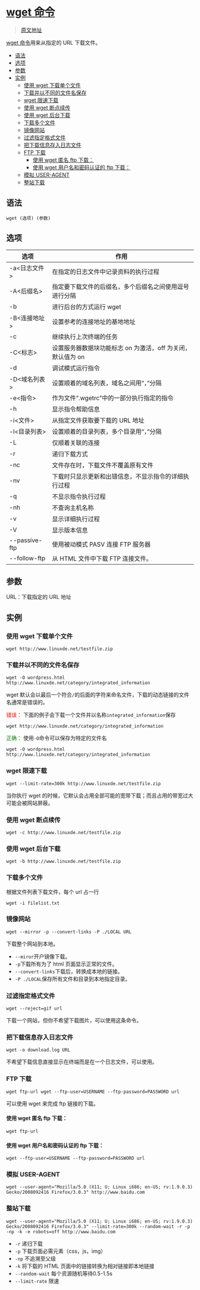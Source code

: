 # [wget 命令](http://man.linuxde.net/wget)

> [原文地址](https://github.com/hua03/blog/blob/master/blog/Linux/linux之wget命令.md)

[wget 命令](http://man.linuxde.net/wget)用来从指定的 URL 下载文件。

<!-- TOC depthFrom:2 -->

- [语法](#语法)
- [选项](#选项)
- [参数](#参数)
- [实例](#实例)
  - [使用 wget 下载单个文件](#使用-wget-下载单个文件)
  - [下载并以不同的文件名保存](#下载并以不同的文件名保存)
  - [wget 限速下载](#wget-限速下载)
  - [使用 wget 断点续传](#使用-wget-断点续传)
  - [使用 wget 后台下载](#使用-wget-后台下载)
  - [下载多个文件](#下载多个文件)
  - [镜像网站](#镜像网站)
  - [过滤指定格式文件](#过滤指定格式文件)
  - [把下载信息存入日志文件](#把下载信息存入日志文件)
  - [FTP 下载](#ftp-下载)
    - [使用 wget 匿名 ftp 下载：](#使用-wget-匿名-ftp-下载)
    - [使用 wget 用户名和密码认证的 ftp 下载：](#使用-wget-用户名和密码认证的-ftp-下载)
  - [模拟 USER-AGENT](#模拟-user-agent)
  - [整站下载](#整站下载)

<!-- /TOC -->

## 语法

```
wget (选项) (参数)
```

## 选项

|     选项      |                            作用                             |
| ------------- | ----------------------------------------------------------- |
| -a<日志文件>  | 在指定的日志文件中记录资料的执行过程                        |
| -A<后缀名>    | 指定要下载文件的后缀名，多个后缀名之间使用逗号进行分隔      |
| -b            | 进行后台的方式运行 wget                                     |
| -B<连接地址>  | 设置参考的连接地址的基地地址                                |
| -c            | 继续执行上次终端的任务                                      |
| -C<标志>      | 设置服务器数据块功能标志 on 为激活，off 为关闭，默认值为 on |
| -d            | 调试模式运行指令                                            |
| -D<域名列表>  | 设置顺着的域名列表，域名之间用“，”分隔                      |
| -e<指令>      | 作为文件“.wgetrc”中的一部分执行指定的指令                   |
| -h            | 显示指令帮助信息                                            |
| -i<文件>      | 从指定文件获取要下载的 URL 地址                             |
| -l<目录列表>  | 设置顺着的目录列表，多个目录用“，”分隔                      |
| -L            | 仅顺着关联的连接                                            |
| -r            | 递归下载方式                                                |
| -nc           | 文件存在时，下载文件不覆盖原有文件                          |
| -nv           | 下载时只显示更新和出错信息，不显示指令的详细执行过程        |
| -q            | 不显示指令执行过程                                          |
| -nh           | 不查询主机名称                                              |
| -v            | 显示详细执行过程                                            |
| -V            | 显示版本信息                                                |
| --passive-ftp | 使用被动模式 PASV 连接 FTP 服务器                           |
| --follow-ftp  | 从 HTML 文件中下载 FTP 连接文件。                           |

## 参数

URL：下载指定的 URL 地址

## 实例

### 使用 wget 下载单个文件

```
wget http://www.linuxde.net/testfile.zip
```

### 下载并以不同的文件名保存

```
wget -O wordpress.html http://www.linuxde.net/category/integrated_information
```

wget 默认会以最后一个符合`/`的后面的字符来命名文件，下载的动态链接的文件名通常是错误的。

<span style="color:red">错误：</span> 下面的例子会下载一个文件并以名称`integrated_information`保存

```
wget http://www.linuxde.net/category/integrated_information
```

<span style="color:green">正确：</span> 使用`-O`命令可以保存为特定的文件名

```
wget -O wordpress.html http://www.linuxde.net/category/integrated_information
```

### wget 限速下载

```
wget --limit-rate=300k http://www.linuxde.net/testfile.zip
```

当你执行 wget 的时候，它默认会占用全部可能的宽带下载；而且占用的带宽过大可能会被网站屏蔽。

### 使用 wget 断点续传

```
wget -c http://www.linuxde.net/testfile.zip
```

### 使用 wget 后台下载

```
wget -b http://www.linuxde.net/testfile.zip
```

### 下载多个文件

根据文件列表下载文件，每个 url 占一行

```
wget -i filelist.txt
```

### 镜像网站

```
wget --mirror -p --convert-links -P ./LOCAL URL
```

下载整个网站到本地。

* `--miror`开户镜像下载。
* `-p`下载所有为了 html 页面显示正常的文件。
* `--convert-links`下载后，转换成本地的链接。
* `-P ./LOCAL`保存所有文件和目录到本地指定目录。

### 过滤指定格式文件

```
wget --reject=gif url
```

下载一个网站，但你不希望下载图片，可以使用这条命令。

### 把下载信息存入日志文件

```
wget -o download.log URL
```

不希望下载信息直接显示在终端而是在一个日志文件，可以使用。

### FTP 下载

```
wget ftp-url wget --ftp-user=USERNAME --ftp-password=PASSWORD url
```

可以使用 wget 来完成 ftp 链接的下载。

#### 使用 wget 匿名 ftp 下载：

```
wget ftp-url
```

#### 使用 wget 用户名和密码认证的 ftp 下载：

```
wget --ftp-user=USERNAME --ftp-password=PASSWORD url
```

### 模拟 USER-AGENT

```
wget --user-agent="Mozilla/5.0 (X11; U; Linux i686; en-US; rv:1.9.0.3) Gecko/2008092416 Firefox/3.0.3" http://www.baidu.com
```

### 整站下载

```shell
wget --user-agent="Mozilla/5.0 (X11; U; Linux i686; en-US; rv:1.9.0.3) Gecko/2008092416 Firefox/3.0.3" --limit-rate=300k --random-wait -r -p -np -k -e robots=off http://www.baidu.com
```

* `-r` 递归下载
* `-p` 下载页面必需元素（css，js，img）
* `-np` 不追溯至父级
* `-k` 将下载的 HTML 页面中的链接转换为相对链接即本地链接
* `--random-wait` 每个资源随机等待0.5-1.5s
* `--limit-rate` 限速
